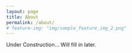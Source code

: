 ```yaml
---
layout: page
title: About
permalink: /about/
# feature-img: "img/sample_feature_img_2.png"
---
```


Under Construction... Will fill in later.